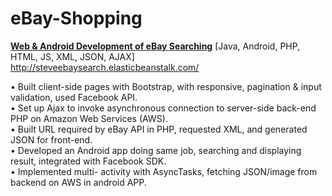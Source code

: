 # eBay-Shopping
<a href="http://steveebaysearch.elasticbeanstalk.com"><b> Web & Android Development of eBay Searching</b></a> [Java, Android, PHP, HTML, JS, XML, JSON, AJAX] <br>
http://steveebaysearch.elasticbeanstalk.com/ <br>

•	Built client-side pages with Bootstrap, with responsive, pagination & input validation, used Facebook API. <br>
•	Set up Ajax to invoke asynchronous connection to server-side back-end PHP on Amazon Web Services (AWS). <br>
•	Built URL required by eBay API in PHP, requested XML, and generated JSON for front-end.<br>
•	Developed an Android app doing same job, searching and displaying result, integrated with Facebook SDK. <br>
•	Implemented multi- activity with AsyncTasks, fetching JSON/image from backend on AWS in android APP.<br>

